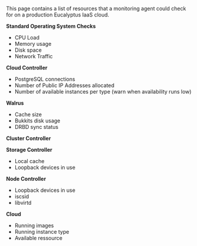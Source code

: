 This page contains a list of resources that a monitoring agent could check for on a production Eucalyptus IaaS cloud.

**Standard Operating System Checks**
* CPU Load
* Memory usage
* Disk space
* Network Traffic

**Cloud Controller**
* PostgreSQL connections
* Number of Public IP Addresses allocated
* Number of available instances per type (warn when availability runs low)

**Walrus**
* Cache size
* Bukkits disk usage
* DRBD sync status 

**Cluster Controller**

**Storage Controller**
* Local cache
* Loopback devices in use

**Node Controller**
* Loopback devices in use
* iscsid
* libvirtd

**Cloud**
* Running images
* Running instance type
* Available ressource

